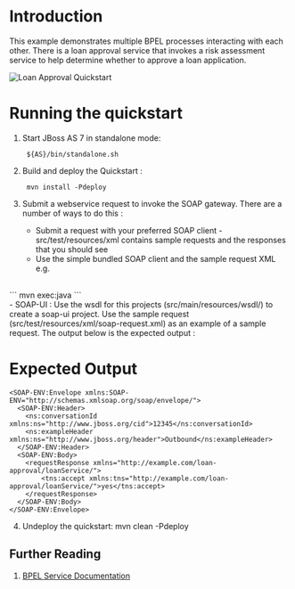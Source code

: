 Introduction
============

This example demonstrates multiple BPEL processes interacting with each other. 
There is a loan approval service that invokes a risk assessment service to help determine whether to 
approve a loan application.


![Loan Approval Quickstart](https://github.com/jboss-switchyard/quickstarts/raw/master/bpel-service/loan_approval/bpel-loan-approval.jpg)


Running the quickstart
======================

1. Start JBoss AS 7 in standalone mode:

        ${AS}/bin/standalone.sh

2. Build and deploy the Quickstart :

        mvn install -Pdeploy

3. Submit a webservice request to invoke the SOAP gateway.  There are a
   number of ways to do this :
      - Submit a request with your preferred SOAP client - src/test/resources/xml contains sample requests 
        and the responses that you should see
      - Use the simple bundled SOAP client and the sample request XML e.g.
<br/>
```
mvn exec:java
```
<br/>
      - SOAP-UI : Use the wsdl for this projects (src/main/resources/wsdl/) to create a soap-ui project.  Use the 
        sample request (src/test/resources/xml/soap-request.xml) as an example of a sample request.  The output 
        below is the expected output :


Expected Output
===============

```
<SOAP-ENV:Envelope xmlns:SOAP-ENV="http://schemas.xmlsoap.org/soap/envelope/">
  <SOAP-ENV:Header>
    <ns:conversationId xmlns:ns="http://www.jboss.org/cid">12345</ns:conversationId>
    <ns:exampleHeader xmlns:ns="http://www.jboss.org/header">Outbound</ns:exampleHeader>
  </SOAP-ENV:Header>
  <SOAP-ENV:Body>
    <requestResponse xmlns="http://example.com/loan-approval/loanService/">
        <tns:accept xmlns:tns="http://example.com/loan-approval/loanService/">yes</tns:accept>
    </requestResponse>
  </SOAP-ENV:Body>
</SOAP-ENV:Envelope>
```

4. Undeploy the quickstart:
        mvn clean -Pdeploy

## Further Reading

1. [BPEL Service Documentation](https://docs.jboss.org/author/display/SWITCHYARD/BPEL)
